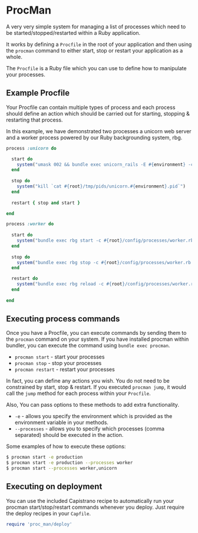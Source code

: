 # ProcMan

A very very simple system for managing a list of processes which
need to be started/stopped/restarted within a Ruby application.

It works by defining a `Procfile` in the root of your application
and then using the `procman` command to either start, stop or restart
your application as a whole.

The `Procfile` is a Ruby file which you can use to define how to manipulate
your processes.

## Example Procfile

Your Procfile can contain multiple types of process and each process should define
an action which should be carried out for starting, stopping & restarting that process.

In this example, we have demonstrated two processes a unicorn web server and a worker process
powered by our Ruby backgrounding system, rbg.

```ruby
process :unicorn do

  start do
    system("umask 002 && bundle exec unicorn_rails -E #{environment} -c #{root}/config/unicorn.rb -D")
  end
  
  stop do
    system("kill `cat #{root}/tmp/pids/unicorn.#{environment}.pid`")
  end
  
  restart { stop and start }

end

process :worker do
  
  start do
    system("bundle exec rbg start -c #{root}/config/processes/worker.rb -E #{environment}")
  end
  
  stop do
    system("bundle exec rbg stop -c #{root}/config/processes/worker.rb -E #{environment}")
  end

  restart do
    system("bundle exec rbg reload -c #{root}/config/processes/worker.rb -E #{environment}")
  end
  
end
```

## Executing process commands

Once you have a Procfile, you can execute commands by sending them to the `procman`
command on your system. If you have installed procman within bundler, you can execute
the command using `bundle exec procman`.

* `procman start` - start your processes
* `procman stop` - stop your processes
* `procman restart` - restart your processes

In fact, you can define any actions you wish. You do not need to be constrained by start,
stop & restart. If you executed `procman jump`, it would call the `jump` method for each
process within your `Procfile`.

Also, You can pass options to these methods to add extra functionality.

* `-e` - allows you specify the environment which is provided as the environment variable in your methods.
* `--processes` - allows you to specify which processes (comma separated) should be executed in the action.

Some examples of how to execute these options:

```bash
$ procman start -e production
$ procman start -e production --processes worker
$ procman start --processes worker,unicorn
```

## Executing on deployment

You can use the included Capistrano recipe to automatically run your procman start/stop/restart
commands whenever you deploy. Just require the deploy recipes in your `Capfile`.

```ruby
require 'proc_man/deploy'
```
